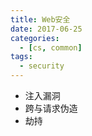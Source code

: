 ```yaml
---
title: Web安全
date: 2017-06-25
categories:
  - [cs, common]
tags:
  - security
---
```


- 注入漏洞
- 跨与请求伪造
- 劫持
